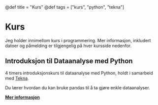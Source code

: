 @def title = "Kurs"
@def tags = ["kurs", "python", "tekna"]

# Kurs

Jeg holder innimellom kurs i programmering. Mer informasjon, inkludert datoer og påmelding er tilgjengelig på hver kursside nedenfor.

## Introduksjon til Dataanalyse med Python

4 timers introduksjonskurs til dataanalyse med Python, holdt i samarbeid med [Tekna](https://www.tekna.no/).

Du lærer hvordan du kan bruke pandas til å ta gjøre enkle dataanalyser.

[**Mer informasjon**](python-dataanalyse-intro/)